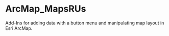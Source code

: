 # ArcMap_MapsRUs
Add-Ins for adding data with a button menu and manipulating map layout in Esri ArcMap.
